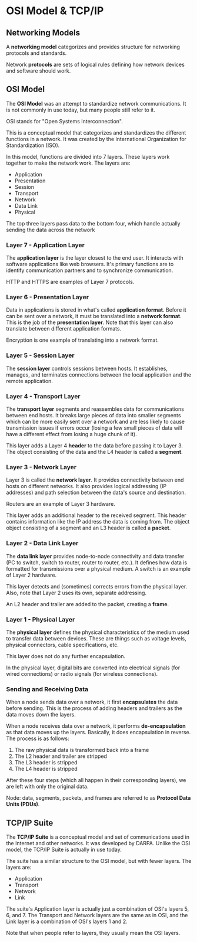 # OSI Model & TCP/IP

## Networking Models

A **networking model** categorizes and provides structure for networking protocols and standards.

Network **protocols** are sets of logical rules defining how network devices and software should work.

## OSI Model

The **OSI Model** was an attempt to standardize network communications. It is not commonly in use today, but many people still refer to it.

OSI stands for "Open Systems Interconnection".

This is a conceptual model that categorizes and standardizes the different functions in a network. It was created by the International Organization for Standardization (ISO).

In this model, functions are divided into 7 layers. These layers work together to make the network work. The layers are:

- Application
- Presentation
- Session
- Transport
- Network
- Data Link
- Physical

The top three layers pass data to the bottom four, which handle actually sending the data across the network

### Layer 7 - Application Layer

The **application layer** is the layer closest to the end user. It interacts with software applications like web browsers. It's primary functions are to identify communication partners and to synchronize communication.

HTTP and HTTPS are examples of Layer 7 protocols.

### Layer 6 - Presentation Layer

Data in applications is stored in what's called **application format**. Before it can be sent over a network, it must be translated into a **network format**. This is the job of the **presentation layer**. Note that this layer can also translate between different application formats.

Encryption is one example of translating into a network format.

### Layer 5 - Session Layer

The **session layer** controls sessions between hosts. It establishes, manages, and terminates connections between the local application and the remote application.

### Layer 4 - Transport Layer

The **transport layer** segments and reassembles data for communications between end hosts. It breaks large pieces of data into smaller segments which can be more easily sent over a network and are less likely to cause transmission issues if errors occur (losing a few small pieces of data will have a different effect from losing a huge chunk of it).

This layer adds a Layer 4 **header** to the data before passing it to Layer 3. The object consisting of the data and the L4 header is called a **segment**.

### Layer 3 - Network Layer

Layer 3 is called the **network layer**. It provides connectivity between end hosts on different networks. It also provides logical addressing (IP addresses) and path selection between the data's source and destination.

Routers are an example of Layer 3 hardware.

This layer adds an additional header to the received segment. This header contains information like the IP address the data is coming from. The object object consisting of a segment and an L3 header is called a **packet**.

### Layer 2 - Data Link Layer

The **data link layer** provides node-to-node connectivity and data transfer (PC to switch, switch to router, router to router, etc.). It defines how data is formatted for transmissions over a physical medium. A switch is an example of Layer 2 hardware.

This layer detects and (sometimes) corrects errors from the physical layer. Also, note that Layer 2 uses its own, separate addressing.

An L2 header and trailer are added to the packet, creating a **frame**.

### Layer 1 - Physical Layer

The **physical layer** defines the physical characteristics of the medium used to transfer data between devices. These are things such as voltage levels, physical connectors, cable specifications, etc.

This layer does not do any further encapsulation.

In the physical layer, digital bits are converted into electrical signals (for wired connections) or radio signals (for wireless connections).

### Sending and Receiving Data

When a node sends data over a network, it first **encapsulates** the data before sending. This is the process of adding headers and trailers as the data moves down the layers. 

When a node receives data over a network, it performs **de-encapsulation** as that data moves up the layers. Basically, it does encapsulation in reverse. The process is as follows:

1. The raw physical data is transformed back into a frame
2. The L2 header and trailer are stripped
3. The L3 header is stripped
4. The L4 header is stripped

After these four steps (which all happen in their corresponding layers), we are left with only the original data.

Node: data, segments, packets, and frames are referred to as **Protocol Data Units (PDUs)**.

## TCP/IP Suite

The **TCP/IP Suite** is a conceptual model and set of communications used in the Internet and other networks. It was developed by DARPA. Unlike the OSI model, the TCP/IP Suite is actually in use today.

The suite has a similar structure to the OSI model, but with fewer layers. The layers are:

- Application
- Transport
- Network
- Link

The suite's Application layer is actually just a combination of OSI's layers 5, 6, and 7. The Transport and Network layers are the same as in OSI, and the Link layer is a combination of OSI's layers 1 and 2.

Note that when people refer to layers, they usually mean the OSI layers.